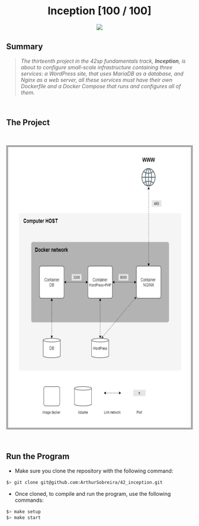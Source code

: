 <div align="center"><h1>Inception [100 / 100]</h1></div>

<div align="center">
   <a href="https://github.com/ArthurSobreira/42_inception" target="_blank">
      <img height=170 src="https://github.com/ayogun/42-project-badges/blob/main/badges/inceptione.png" hspace = "10">
   </a>
</div>

## Summary

> <i>The thirteenth project in the 42sp fundamentals track, <strong>Inception</strong>,  is about to configure small-scale infrastructure </i>
> <i>containing three services: a WordPress site, that uses MariaDB as a database, and Nginx as a web server, all these services must have </i>
> <i>their own Dockerfile and a Docker Compose that runs and configures all of them. </i>

<br>

## The Project

<br>
<div align="center">
   <table>
     <tr>
       <td style="border: 5px solid darkgray;">
         <img height="750" src="https://github.com/ArthurSobreira/42_inception/blob/master/inception.png">
       </td>
     </tr>
   </table>
</div>
<br>

## Run the Program

* Make sure you clone the repository with the following command:

```bash
$> git clone git@github.com:ArthurSobreira/42_inception.git
```

* Once cloned, to compile and run the program, use the following commands:

```bash
$> make setup
$> make start
```
